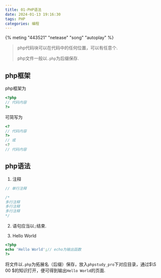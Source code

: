 ```yaml
---
title: 01-PHP语法
date: 2024-01-13 19:16:30
tags: PHP
categories: 编程
---
```

{% meting "443521" "netease" "song" "autoplay" %}
> php代码块可以在代码中的任何位置，可以有任意个.
>
> php文件一般以`.php`为后缀保存.

## php框架
php框架为
```php
<?php
// 代码内容
?>
```
可简写为
```php
<?
// 代码内容
?>
// 或
<?
// 代码内容
```
## php语法
1. 注释
```php
// 单行注释

/*
多行注释
多行注释
多行注释
*/
```
2. 语句应当以`;`结束.

3. Hello World
```php
<?php
echo 'Hello World';// echo为输出函数
?>
```
   将文件以`.php`为拓展名（后缀）保存，放入`phpstudy_pro`下对应目录，通过$\S 00 $的知识打开，便可得到输出`Hello World`的页面.